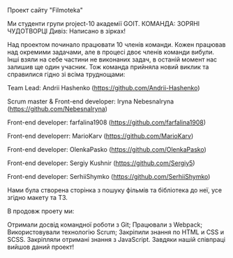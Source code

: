 Проект сайту "Filmoteka"

Ми студенти групи project-10 академії GOIT.
КОМАНДА: ЗОРЯНІ ЧУДОТВОРЦІ
Дивіз: Написано в зірках!


Над проектом починало працювати 10 членів команди. Кожен працював над окремими задачами, але в процесі двоє членів команди вибули. Інші взяли на себе частини не виконаних задач, в останій момент нас залишив ще один учасник. Тож команда прийняла новий виклик та справилися гідно зі всіма труднощами:

Team Lead: Andrii Hashenko (https://github.com/Andrii-Hashenko)

Scrum master & Front-end developer: Iryna NebesnaIryna (https://github.com/NebesnaIryna)
 

Front-end developer: farfalina1908 (https://github.com/farfalina1908)

Front-end developerr: MarioKarv (https://github.com/MarioKarv)

Front-end developer: OlenkaPasko  (https://github.com/OlenkaPasko)

Front-end developer: Sergiy Kushnir (https://github.com/Sergiy5)

Front-end developer: SerhiiShymko (https://github.com/SerhiiShymko)


Нами була створена сторінка з пошуку фільмів та бібліотека до неї, усе згідно макету та ТЗ.

В продовж проету ми:

Отримали досвід командної роботи з Git;
Працювали з Webpack;
Використовували технологію Scrum;
Закріпили знання по HTML и CSS и SCSS.
Закріпляли отримані знання з JavaScript.
Завдяки нашій співпраці вийшов даний проект!